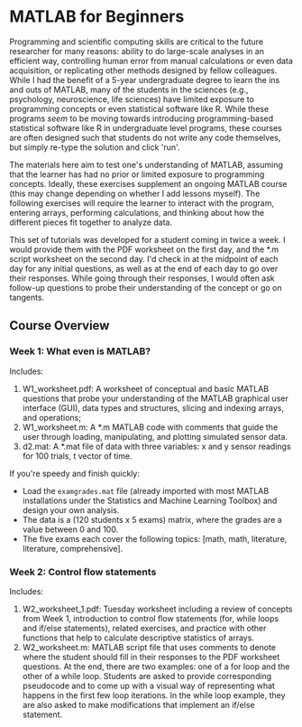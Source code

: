 # MATLAB for Beginners
Programming and scientific computing skills are critical to the future researcher for many reasons: ability to do large-scale analyses in an efficient way, controlling human error from manual calculations or even data acquisition, or replicating other methods designed by fellow colleagues. While I had the benefit of a 5-year undergraduate degree to learn the ins and outs of MATLAB, many of the students in the sciences (e.g., psychology, neuroscience, life sciences) have limited exposure to programming concepts or even statistical software like R. While these programs _seem_ to be moving towards introducing programming-based statistical software like R in undergraduate level programs, these courses are often designed such that students do not write any code themselves, but simply re-type the solution and click 'run'. 

The materials here aim to test one's understanding of MATLAB, assuming that the learner has had no prior or limited exposure to programming concepts. Ideally, these exercises supplement an ongoing MATLAB course (this may change depending on whether I add lessons myself). The following exercises will require the learner to interact with the program, entering arrays, performing calculations, and thinking about how the different pieces fit together to analyze data.

This set of tutorials was developed for a student coming in twice a week. I would provide them with the PDF worksheet on the first day, and the *.m script worksheet on the second day. I'd check in at the midpoint of each day for any initial questions, as well as at the end of each day to go over their responses. While going through their responses, I would often ask follow-up questions to probe their understanding of the concept or go on tangents. 

## Course Overview

### Week 1: What even is MATLAB?

Includes: 
1. W1_worksheet.pdf: A worksheet of conceptual and basic MATLAB questions that probe your understanding of the MATLAB graphical user interface (GUI), data types and structures, slicing and indexing arrays, and operations;
2. W1_worksheet.m: A \*.m MATLAB code with comments that guide the user through loading, manipulating, and plotting simulated sensor data. 
3. d2.mat: A \*.mat file of data with three variables: x and y sensor readings for 100 trials, t vector of time. 

If you're speedy and finish quickly: 
- Load the `examgrades.mat` file (already imported with most MATLAB installations under the Statistics and Machine Learning Toolbox) and design your own analysis.
- The data is a (120 students x 5 exams) matrix, where the grades are a value between 0 and 100. 
- The five exams each cover the following topics: [math, math, literature, literature, comprehensive].

### Week 2: Control flow statements

Includes:

1. W2_worksheet_1.pdf: Tuesday worksheet including a review of concepts from Week 1, introduction to control flow statements (for, while loops and if/else statements), related exercises, and practice with other functions that help to calculate descriptive statistics of arrays. 
2. W2_worksheet.m: MATLAB script file that uses comments to denote where the student should fill in their responses to the PDF worksheet questions. At the end, there are two examples: one of a for loop and the other of a while loop. Students are asked to provide corresponding pseudocode and to come up with a visual way of representing what happens in the first few loop iterations. In the while loop example, they are also asked to make modifications that implement an if/else statement. 